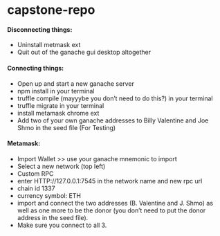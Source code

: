 # capstone-repo

#### Disconnecting things:
- Uninstall metmask ext
- Quit out of the ganache gui desktop altogether

#### Connecting things:
- Open up and start a new ganache server
- npm install in your terminal
- truffle compile (mayyybe you don’t need to do this?) in your terminal
- truffle migrate in your terminal
- install metamask chrome ext
- Add two of your own ganache addresses to Billy Valentine and Joe Shmo in the seed file (For Testing)

#### Metamask:
- Import Wallet >> use your ganache mnemonic to import
- Select a new network (top left)
- Custom RPC
- enter HTTP://127.0.0.1:7545 in the network name and new rpc url
- chain id 1337
- currency symbol: ETH
- import and connect the two addresses (B. Valentine and J. Shmo) as well as one more to be the donor (you don’t need to put the donor address in the seed file).
- Make sure you connect to all 3.
